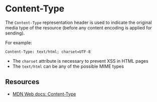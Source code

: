 # Content-Type

The `Content-Type` representation header is used to indicate the original media type of the resource (before any content encoding is applied for sending).

For example:

    Content-Type: text/html; charset=UTF-8

* The `charset` attribute is necessary to prevent XSS in HTML pages
* The `text/html` can be any of the possible MIME types

## Resources

* [MDN Web docs: Content-Type](https://developer.mozilla.org/en-US/docs/Web/HTTP/Headers/Content-Type)